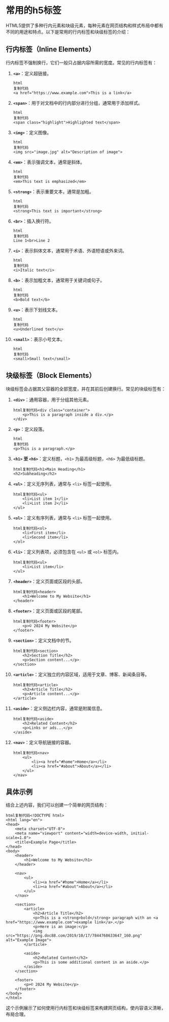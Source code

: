 # 常用的h5标签

HTML5提供了多种行内元素和块级元素，每种元素在网页结构和样式布局中都有不同的用途和特点。以下是常用的行内标签和块级标签的介绍：

## 行内标签（Inline Elements）

行内标签不强制换行，它们一般只占据内容所需的宽度。常见的行内标签有：

1. **`<a>`**：定义超链接。

   ```
   html
   复制代码
   <a href="https://www.example.com">This is a link</a>
   ```

2. **`<span>`**：用于对文档中的行内部分进行分组，通常用于添加样式。

   ```
   html
   复制代码
   <span class="highlight">Highlighted text</span>
   ```

3. **`<img>`**：定义图像。

   ```
   html
   复制代码
   <img src="image.jpg" alt="Description of image">
   ```

4. **`<em>`**：表示强调文本，通常是斜体。

   ```
   html
   复制代码
   <em>This text is emphasized</em>
   ```

5. **`<strong>`**：表示重要文本，通常是加粗。

   ```
   html
   复制代码
   <strong>This text is important</strong>
   ```

6. **`<br>`**：插入换行符。

   ```
   html
   复制代码
   Line 1<br>Line 2
   ```

7. **`<i>`**：表示斜体文本，通常用于术语、外语短语或外来词。

   ```
   html
   复制代码
   <i>Italic text</i>
   ```

8. **`<b>`**：表示加粗文本，通常用于关键词或句子。

   ```
   html
   复制代码
   <b>Bold text</b>
   ```

9. **`<u>`**：表示下划线文本。

   ```
   html
   复制代码
   <u>Underlined text</u>
   ```

10. **`<small>`**：表示小号文本。

    ```
    html
    复制代码
    <small>Small text</small>
    ```

## 块级标签（Block Elements）

块级标签会占据其父容器的全部宽度，并在其前后创建换行。常见的块级标签有：

1. **`<div>`**：通用容器，用于分组其他元素。

   ```
   html复制代码<div class="container">
       <p>This is a paragraph inside a div.</p>
   </div>
   ```

2. **`<p>`**：定义段落。

   ```
   html
   复制代码
   <p>This is a paragraph.</p>
   ```

3. **`<h1>` 至 `<h6>`**：定义标题，`<h1>` 为最高级标题，`<h6>` 为最低级标题。

   ```
   html复制代码<h1>Main Heading</h1>
   <h2>Subheading</h2>
   ```

4. **`<ul>`**：定义无序列表，通常与 `<li>` 标签一起使用。

   ```
   html复制代码<ul>
       <li>List item 1</li>
       <li>List item 2</li>
   </ul>
   ```

5. **`<ol>`**：定义有序列表，通常与 `<li>` 标签一起使用。

   ```
   html复制代码<ol>
       <li>First item</li>
       <li>Second item</li>
   </ol>
   ```

6. **`<li>`**：定义列表项，必须包含在 `<ul>` 或 `<ol>` 标签内。

   ```
   html复制代码<ul>
       <li>List item</li>
   </ul>
   ```

7. **`<header>`**：定义页面或区段的头部。

   ```
   html复制代码<header>
       <h1>Welcome to My Website</h1>
   </header>
   ```

8. **`<footer>`**：定义页面或区段的尾部。

   ```
   html复制代码<footer>
       <p>© 2024 My Website</p>
   </footer>
   ```

9. **`<section>`**：定义文档中的节。

   ```
   html复制代码<section>
       <h2>Section Title</h2>
       <p>Section content...</p>
   </section>
   ```

10. **`<article>`**：定义独立的内容区域，适用于文章、博客、新闻条目等。

    ```
    html复制代码<article>
        <h2>Article Title</h2>
        <p>Article content...</p>
    </article>
    ```

11. **`<aside>`**：定义侧边栏内容，通常是附属信息。

    ```
    html复制代码<aside>
        <h2>Related Content</h2>
        <p>Links or ads...</p>
    </aside>
    ```

12. **`<nav>`**：定义导航链接的容器。

    ```
    html复制代码<nav>
        <ul>
            <li><a href="#home">Home</a></li>
            <li><a href="#about">About</a></li>
        </ul>
    </nav>
    ```

## 具体示例

结合上述内容，我们可以创建一个简单的网页结构：

```
html复制代码<!DOCTYPE html>
<html lang="en">
<head>
    <meta charset="UTF-8">
    <meta name="viewport" content="width=device-width, initial-scale=1.0">
    <title>Example Page</title>
</head>
<body>
    <header>
        <h1>Welcome to My Website</h1>
    </header>
    
    <nav>
        <ul>
            <li><a href="#home">Home</a></li>
            <li><a href="#about">About</a></li>
        </ul>
    </nav>

    <section>
        <article>
            <h2>Article Title</h2>
            <p>This is a <strong>bold</strong> paragraph with an <a href="https://www.example.com">example link</a>.</p>
            <p>Here is an image:</p>
            <img src="https://png.doc88.com/2019/10/17/7844768633647_160.png" alt="Example Image">
        </article>

        <aside>
            <h2>Related Content</h2>
            <p>This is some additional content in an aside.</p>
        </aside>
    </section>

    <footer>
        <p>© 2024 My Website</p>
    </footer>
</body>
</html>
```

这个示例展示了如何使用行内标签和块级标签来构建网页结构，使内容语义清晰，布局合理。
